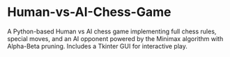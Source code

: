 # Human-vs-AI-Chess-Game
A Python-based Human vs AI chess game implementing full chess rules, special moves, and an AI opponent powered by the Minimax algorithm with Alpha-Beta pruning. Includes a Tkinter GUI for interactive play.
